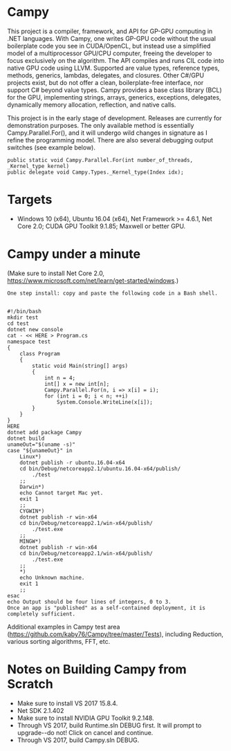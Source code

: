 # Campy

This project is a compiler, framework, and API for GP-GPU computing in .NET languages.
With Campy, one writes GP-GPU code without the usual boilerplate code you see in CUDA/OpenCL,
but instead use a simplified model of a multiprocessor GPU/CPU computer,
freeing the developer to focus exclusively on the algorithm. 
The API compiles and runs CIL code into native GPU code using LLVM. Supported are value types,
reference types, methods, generics, lambdas, delegates, and closures. Other C#/GPU projects exist,
but do not offer a clean, boilerplate-free interface, nor support C# beyond value types. Campy provides
a base class library (BCL) for the GPU, implementing strings, arrays, generics, exceptions, delegates,
dynamically memory allocation, reflection, and native calls.

This project is in the early stage of development. Releases are currently for demonstration purposes.
The only available method is essentially Campy.Parallel.For(), and it will undergo wild changes in signature
as I refine the programming model. There are also several debugging output
switches (see example below).

~~~~
public static void Campy.Parallel.For(int number_of_threads, _Kernel_type kernel)
public delegate void Campy.Types._Kernel_type(Index idx);
~~~~

# Targets

* Windows 10 (x64), Ubuntu 16.04 (x64), Net Framework >= 4.6.1, Net Core 2.0; CUDA GPU Toolkit 9.1.85; Maxwell or better GPU.

# Campy under a minute #
(Make sure to install Net Core 2.0, https://www.microsoft.com/net/learn/get-started/windows.)
~~~~
One step install: copy and paste the following code in a Bash shell.


#!/bin/bash
mkdir test
cd test
dotnet new console
cat - << HERE > Program.cs
namespace test
{
    class Program
    {
        static void Main(string[] args)
        {
            int n = 4;
            int[] x = new int[n];
            Campy.Parallel.For(n, i => x[i] = i);
            for (int i = 0; i < n; ++i)
                System.Console.WriteLine(x[i]);
        }
    }
}
HERE
dotnet add package Campy
dotnet build
unameOut="$(uname -s)"
case "${unameOut}" in
    Linux*)
	dotnet publish -r ubuntu.16.04-x64
	cd bin/Debug/netcoreapp2.1/ubuntu.16.04-x64/publish/
        ./test
	;;
    Darwin*)
	echo Cannot target Mac yet.
	exit 1
	;;
    CYGWIN*)
	dotnet publish -r win-x64
	cd bin/Debug/netcoreapp2.1/win-x64/publish/
        ./test.exe
	;;
    MINGW*)
	dotnet publish -r win-x64
	cd bin/Debug/netcoreapp2.1/win-x64/publish/
        ./test.exe
	;;
    *)
	echo Unknown machine.
	exit 1
	;;
esac
echo Output should be four lines of integers, 0 to 3.
Once an app is "published" as a self-contained deployment, it is completely sufficient.
~~~~


Additional examples in Campy test area (https://github.com/kaby76/Campy/tree/master/Tests), including Reduction, various sorting algorithms, FFT, etc.
 

# Notes on Building Campy from Scratch

* Make sure to install VS 2017 15.8.4.
* Net SDK 2.1.402
* Make sure to install NVIDIA GPU Toolkit 9.2.148.
* Through VS 2017, build Runtime.sln DEBUG first. It will prompt to upgrade--do not! Click on cancel and continue.
* Through VS 2017, build Campy.sln DEBUG.
